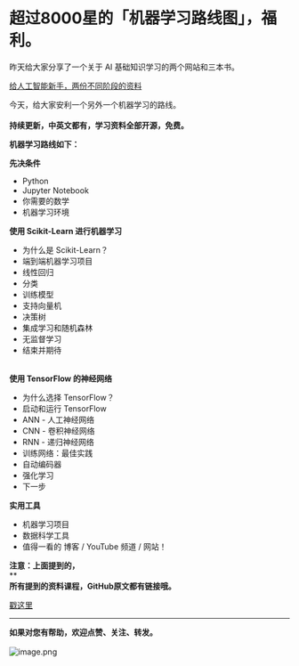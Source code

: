 # 超过8000星的「机器学习路线图」，福利。

昨天给大家分享了一个关于 AI 基础知识学习的两个网站和三本书。

[给人工智能新手，两份不同阶段的资料](http://mp.weixin.qq.com/s?__biz=MzIwMjA2MTk4Ng==&mid=2247485464&idx=1&sn=56e67f8843094e46fcd2c3abea78f4ad&chksm=96e529d5a192a0c34ff8fa3844cb3ba9faaa285551677fa6d98b8a5182c49db091e819f7f3b8&scene=21#wechat_redirect)

今天，给大家安利一个另外一个机器学习的路线。<br /><br />**持续更新，中英文都有，学习资料全部开源，免费。<br />**

**机器学习路线如下：**

**先决条件**
* Python<br />
* Jupyter Notebook<br />
* 你需要的数学<br />
* 机器学习环境<br />

**使用 Scikit-Learn 进行机器学习**
* 为什么是 Scikit-Learn？<br />
* 端到端机器学习项目<br />
* 线性回归<br />
* 分类<br />
* 训练模型<br />
* 支持向量机<br />
* 决策树<br />
* 集成学习和随机森林<br />
* 无监督学习<br />
* 结束并期待<br />

<br />**使用 TensorFlow 的神经网络**
* 为什么选择 TensorFlow？<br />
* 启动和运行 TensorFlow<br />
* ANN - 人工神经网络<br />
* CNN - 卷积神经网络<br />
* RNN - 递归神经网络<br />
* 训练网络：最佳实践<br />
* 自动编码器<br />
* 强化学习<br />
* 下一步<br />

**实用工具**
* 机器学习项目<br />
* 数据科学工具<br />
* 值得一看的 博客 / YouTube 频道 / 网站！<br />

**注意：上面提到的，**<br />**<br />**所有提到的资料课程，GitHub原文都有链接哦。**

[戳这里](https://github.com/clone95/Virgilio/tree/master/zh-CN/LearningPaths/Machine%20Learning%20Engineer%20Career%20Path)

---
**如果对您有帮助，欢迎点赞、关注、转发。**<br />
<br />
![image.png](https://cdn.nlark.com/yuque/0/2019/png/199648/1555226590435-cbd4cfbc-d941-4781-ae61-2e2c4439b6d2.png#align=left&display=inline&height=262&name=image.png&originHeight=655&originWidth=1080&size=206333&status=done&width=432)
